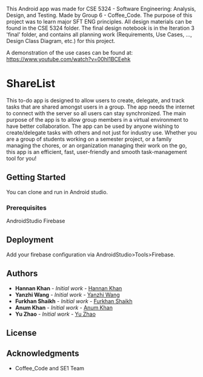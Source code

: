 This Android app was made for CSE 5324 - Software Engineering: Analysis, Design, and Testing. Made by Group 6 - Coffee_Code.
The purpose of this project was to learn major SFT ENG principles. All design materials can be found in the CSE 5324 folder.
The final design notebook is in the Iteration 3 'final' folder, and contains all planning work (Requirements, Use Cases, ..., Design Class Diagram, etc.) for this project.

A demonstration of the use cases can be found at: https://www.youtube.com/watch?v=00hI1BCEehk

# ShareList

This to-do app is designed to allow users to create, delegate, and track tasks that are shared
amongst users in a group. The app needs the internet to connect with the server so all users
can stay synchronized. The main purpose of the app is to allow group members in a virtual environment
to have better collaboration. The app can be used by anyone wishing to create/delegate tasks
with others and not just for industry use. Whether you are a group of students working on a semester
project, or a family managing the chores, or an organization managing their work on the go, this app
is an efficient, fast, user-friendly and smooth task-management tool for you!

## Getting Started

You can clone and run in Android studio.

### Prerequisites

AndroidStudio
Firebase

## Deployment

Add your firebase configuration via AndroidStudio>Tools>Firebase.

## Authors

* **Hannan Khan** - *Initial work* - [Hannan Khan](https://github.com/hannankhan888)
* **Yanzhi Wang** - *Initial work* - [Yanzhi Wang](https://github.com/yxw1001827416)
* **Furkhan Shaikh** - *Initial work* - [Furkhan Shaikh](https://github.com/FurkhanShaikh)
* **Anum Khan** - *Initial work* - [Anum Khan](https://github.com/anumkhan94)
* **Yu Zhao** - *Initial work* - [Yu Zhao](https://github.com/zhaoyufrank)

## License



## Acknowledgments

* Coffee_Code and SE1 Team
